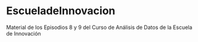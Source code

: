 # EscueladeInnovacion
Material de los Episodios 8 y 9 del Curso de Análisis de Datos de la Escuela de Innovación
